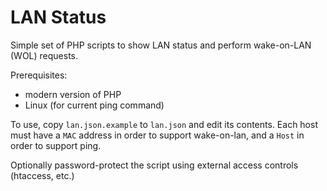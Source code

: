 LAN Status
==========

Simple set of PHP scripts to show LAN status and perform wake-on-LAN (WOL) requests.

Prerequisites:
- modern version of PHP
- Linux (for current ping command)

To use, copy `lan.json.example` to `lan.json` and edit its contents. Each host must have a `MAC` address in order to support wake-on-lan, and a `Host` in order to support ping.

Optionally password-protect the script using external access controls (htaccess, etc.)
